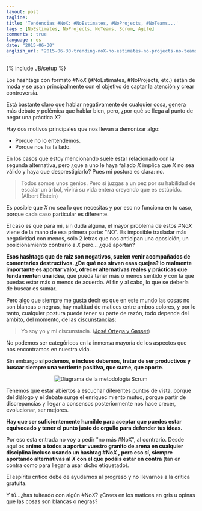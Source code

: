 ```yaml
---
layout: post
tagline: 
title: 'Tendencias #NoX: #NoEstimates, #NoProjects, #NoTeams...'
tags : [NoEstimates, NoProjects, NoTeams, Scrum, Agile]
comments : true
language : es
date: "2015-06-30"
english_url: "2015-06-30-trending-noX-no-estimates-no-projects-no-teams.html"
---
```

{% include JB/setup %}

Los hashtags con formato #No*X* (#NoEstimates, #NoProjects, etc.) están de moda y se usan principalmente con el objetivo de captar la atención y crear controversia.

Está bastante claro que hablar negativamente de cualquier cosa, genera más debate y polémica que hablar bien, pero, ¿por qué se llega al punto de negar una práctica *X*?

Hay dos motivos principales que nos llevan a demonizar algo:

* Porque no lo entendemos.
* Porque nos ha fallado.

En los casos que estoy mencionando suele estar relacionado con la segunda alternativa, pero ¿que a uno le haya fallado *X* implica que *X* no sea válido y haya que desprestigiarlo? Pues mi postura es clara: no.

> Todos somos unos genios. Pero si juzgas a un pez por su habilidad de escalar un árbol, vivirá su vida entera creyendo que es estúpido. (Albert Eistein)

Es posible que *X* no sea lo que necesitas y por eso no funciona en tu caso, porque cada caso particular es diferente.

El caso es que para mi, sin duda alguna, el mayor problema de estos #No*X* viene de la mano de esa primera parte: "NO". Es imposible trasladar más negatividad con menos, sólo 2 letras que nos anticipan una oposición, un posicionamiento contrario a *X* pero... ¿qué aportan? 

**Esos hashtags que de raiz son negativos, suelen venir acompañados de comentarios destructivos. ¿De qué nos sirven esas quejas? lo realmente importante es aportar valor, ofrecer alternativas reales y prácticas que fundamenten una idea**, que pueda tener más o menos sentido y con la que puedas estar más o menos de acuerdo. Al fin y al cabo, lo que se debería de buscar es sumar.

Pero algo que siempre me gusta decir es que en este mundo las cosas no son blancas o negras, hay multitud de matices entre ambos colores, y por lo tanto, cualquier postura puede tener su parte de razón, todo depende del ámbito, del momento, de las ciscunstancias:

> Yo soy yo y mi ciscunstacia. ([José Ortega y Gasset](https://es.wikipedia.org/wiki/Jos%C3%A9_Ortega_y_Gasset))

No podemos ser categóricos en la inmensa mayoría de los aspectos que nos encontramos en nuestra vida.

Sin embargo **sí podemos, e incluso debemos, tratar de ser productivos y buscar siempre una vertiente positiva, que sume, que aporte**.

<p align="center">
<img src="../images/aportar_ideas.gif" title="Diagrama de la metodología Scrum">
</p>

Tenemos que estar abiertos a escuchar diferentes puntos de vista, porque del diálogo y el debate surge el enriquecimiento mutuo, porque partir de discrepancias y llegar a consensos posteriormente nos hace crecer, evolucionar, ser mejores.

**Hay que ser suficientemente humilde para aceptar que puedes estar equivocado y tener el punto justo de orgullo para defender tus ideas.**

Por eso esta entrada no voy a pedir "no más #NoX", al contrario. Desde aquí os **animo a todos a aportar vuestro granito de arena en cualquier disciplina incluso usando un hashtag #No*X* , pero eso sí, siempre aportando alternativas al *X* con el que podáis estar en contra** (tan en contra como para llegar a usar dicho etiquetado).

El espíritu crítico debe de ayudarnos al progreso y no llevarnos a la cŕitica gratuita.

Y tú...¿has tuiteado con algún #No*X*? ¿Crees en los matices en gris u opinas que las cosas son blancas o negras?

